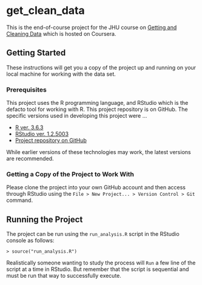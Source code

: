 # get_clean_data

This is the end-of-course project for the JHU course on [Getting and Cleaning Data](https://www.coursera.org/learn/data-cleaning/) which is hosted on Coursera.

## Getting Started

These instructions will get you a copy of the project up and running on your local machine for working with the data set.

### Prerequisites

This project uses the R programming language, and RStudio which is the defacto tool for working with R. This project repository is on GitHub. The specific versions used in developing this project were ...

* [R ver. 3.6.3](https://cran.r-project.org/)
* [RStudio ver. 1.2.5003](https://rstudio.com/products/rstudio/download/)
* [Project repository on GitHub](https://www.github.com/dador92/get_clean_data/)

While earlier versions of these technologies may work, the latest versions are recommended.

### Getting a Copy of the Project to Work With

Please clone the project into your own GitHub account and then access through RStudio using the `File > New Project... > Version Control > Git` command.

## Running the Project
The project can be run using the `run_analysis.R` script in the RStudio console as follows:
```
> source("run_analysis.R")
```

Realistically someone wanting to study the process will `Run` a few line of the script at a time in RStudio. But remember that the script is sequential and must be run that way to successfully execute.